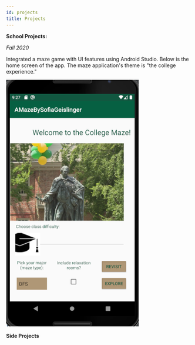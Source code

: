 ```yaml
---
id: projects
title: Projects
---
```


**School Projects:** 


*Fall 2020* 

Integrated a maze game with UI features using Android Studio. Below is the home screen of the app. The maze application's theme is "the college experience."

![Home screen of app.](./assets/MazeApp.PNG)

**Side Projects**
